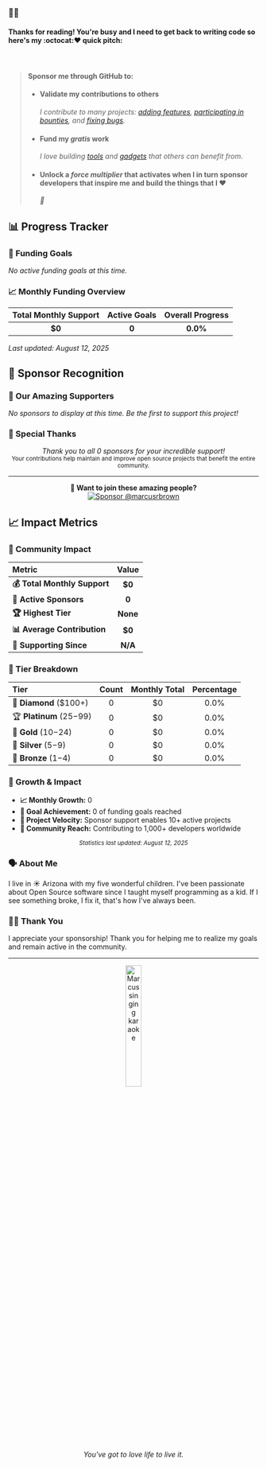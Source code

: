<!--markdownlint-disable-->

### 👋🏽

#### Thanks for reading! You're busy and I need to get back to writing code so here's my :octocat:❤ quick pitch:

<br />

> #### Sponsor me through GitHub to:
>
> - #### Validate my contributions to others
>   _I contribute to many projects: [adding features][], [participating in bounties][], and [fixing bugs][]._
> - #### Fund my _gratis_ work
>   _I love building [tools][] and [gadgets][] that others can benefit from._
> - #### Unlock a _force multiplier_ that activates when I in turn sponsor developers that inspire me and build the things that I :heart:
>   _🚀_

<!-- START:sponsor-tracker -->
<!-- This section will be dynamically populated with sponsor data -->

## 📊 Progress Tracker

### 🎯 Funding Goals

_No active funding goals at this time._

### 📈 Monthly Funding Overview

<div align="center">

| **Total Monthly Support** | **Active Goals** | **Overall Progress** |
| :-----------------------: | :--------------: | :------------------: |
|          **$0**           |      **0**       |       **0.0%**       |

</div>

_Last updated: August 12, 2025_

## 🙏 Sponsor Recognition

### 💎 Our Amazing Supporters

_No sponsors to display at this time. Be the first to support this project!_

### 🎉 Special Thanks

<div align="center">
<em>Thank you to all 0 sponsors for your incredible support!</em><br>
<small>Your contributions help maintain and improve open source projects that benefit the entire community.</small>
</div>

---

<div align="center">
<strong>💝 Want to join these amazing people?</strong><br>
<a href="https://github.com/sponsors/marcusrbrown">
  <img src="https://img.shields.io/github/sponsors/marcusrbrown?style=for-the-badge&logo=github-sponsors" alt="Sponsor @marcusrbrown">
</a>
</div>

## 📈 Impact Metrics

### 🎯 Community Impact

<div align="center">

| Metric                       |  Value   |
| :--------------------------- | :------: |
| **💰 Total Monthly Support** |  **$0**  |
| **👥 Active Sponsors**       |  **0**   |
| **🏆 Highest Tier**          | **None** |
| **📊 Average Contribution**  |  **$0**  |
| **📅 Supporting Since**      | **N/A**  |

</div>

### 🏅 Tier Breakdown

<div align="center">

| Tier                      | Count | Monthly Total | Percentage |
| :------------------------ | :---: | :-----------: | :--------: |
| 💎 **Diamond** ($100+)    |   0   |      $0       |    0.0%    |
| 🏆 **Platinum** ($25-$99) |   0   |      $0       |    0.0%    |
| 🥇 **Gold** ($10-$24)     |   0   |      $0       |    0.0%    |
| 🥈 **Silver** ($5-$9)     |   0   |      $0       |    0.0%    |
| 🥉 **Bronze** ($1-$4)     |   0   |      $0       |    0.0%    |

</div>

### 💫 Growth & Impact

- **📈 Monthly Growth:** 0
- **🎯 Goal Achievement:** 0 of funding goals reached
- **🚀 Project Velocity:** Sponsor support enables 10+ active projects
- **🌟 Community Reach:** Contributing to 1,000+ developers worldwide

<div align="center">
<small><em>Statistics last updated: August 12, 2025</em></small>
</div>

<!-- END:sponsor-tracker -->

<!-- markdownlint-restore -->

[adding features]: https://github.com/thejustinwalsh/textproto-grammar/pull/5 "feature: add support for highlighting syntax in Markdown previews"
[participating in bounties]: https://github.com/status-im/status-react/pull/8985 "Fix sticker pack installation buttons"
[fixing bugs]: https://github.com/DavidAnson/vscode-markdownlint/pull/141 "Lint visible documents on activation"
[tools]: https://github.com/typedec/typedec "I'm really excited about this one !"
[gadgets]: https://github.com/marcusrbrown/sparkle "Who doesn't like playgrounds?!"

### 🗣️ About Me

I live in <span title="also, 🌵">☀ Arizona</span> with my five wonderful children. I've been passionate about Open Source software since I taught myself programming as a kid. If I see something broke, I fix it, that's how I've always been.

### 🙇🏽 Thank You

I appreciate your sponsorship! Thank you for helping me to realize my goals and remain active in the community.

---

<div align="center"><span title="Marcus singing karaoke in SLC after React Rally circa August 2016"><img src="https://www.dropbox.com/s/45saqar4vwiow1q/IMG_2273.JPG?dl=0&raw=1" alt="Marcus singing karaoke" width="25%" /></span></div>
<div align="center"><span title="✌🏽 & ❤️"><em>You've got to love life to live it.</em></span></div>
